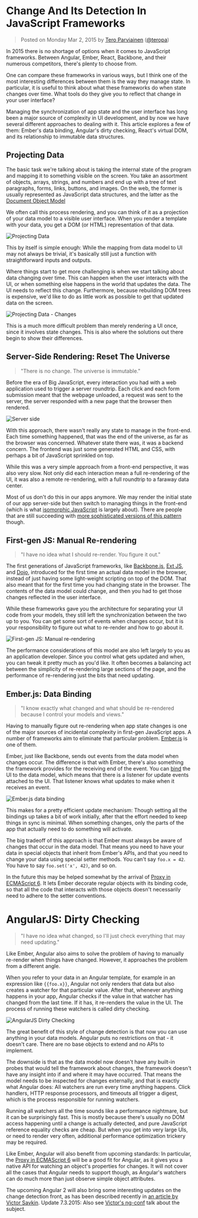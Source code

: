 # Change And Its Detection In JavaScript Frameworks

> Posted on Monday Mar 2, 2015 by [Tero Parviainen](http://teropa.info/) ([@teropa](https://twitter.com/teropa))

In 2015 there is no shortage of options when it comes to JavaScript frameworks. Between Angular, Ember, React, Backbone, and their numerous competitors, there's plenty to choose from.

One can compare these frameworks in various ways, but I think one of the most interesting differences between them is the way they manage state. In particular, it is useful to think about what these frameworks do when state changes over time. What tools do they give you to reflect that change in your user interface?

Managing the synchronization of app state and the user interface has long been a major source of complexity in UI development, and by now we have several different approaches to dealing with it. This article explores a few of them: Ember's data binding, Angular's dirty checking, React's virtual DOM, and its relationship to immutable data structures.

## Projecting Data

The basic task we're talking about is taking the internal state of the program and mapping it to something visible on the screen. You take an assortment of objects, arrays, strings, and numbers and end up with a tree of text paragraphs, forms, links, buttons, and images. On the web, the former is usually represented as JavaScript data structures, and the latter as the [Document Object Model](https://dom.spec.whatwg.org/)

We often call this process rendering, and you can think of it as a projection of your data model to a visible user interface. When you render a template with your data, you get a DOM (or HTML) representation of that data.

![Projecting Data](./resource/onchange-base.svg)

This by itself is simple enough: While the mapping from data model to UI may not always be trivial, it's basically still just a function with straightforward inputs and outputs.

Where things start to get more challenging is when we start talking about data changing over time. This can happen when the user interacts with the UI, or when something else happens in the world that updates the data. The UI needs to reflect this change. Furthermore, because rebuilding DOM trees is expensive, we'd like to do as little work as possible to get that updated data on the screen.

![Projecting Data - Changes](./resource/onchange-change.svg)

This is a much more difficult problem than merely rendering a UI once, since it involves state changes. This is also where the solutions out there begin to show their differences.

## Server-Side Rendering: Reset The Universe

> "There is no change. The universe is immutable."

Before the era of Big JavaScript, every interaction you had with a web application used to trigger a server roundtrip. Each click and each form submission meant that the webpage unloaded, a request was sent to the server, the server responded with a new page that the browser then rendered.

![Server side](./resource/onchange-reload.svg)

With this approach, there wasn't really any state to manage in the front-end. Each time something happened, that was the end of the universe, as far as the browser was concerned. Whatever state there was, it was a backend concern. The frontend was just some generated HTML and CSS, with perhaps a bit of JavaScript sprinkled on top.

While this was a very simple approach from a front-end perspective, it was also very slow. Not only did each interaction mean a full re-rendering of the UI, it was also a remote re-rendering, with a full roundtrip to a faraway data center.

Most of us don't do this in our apps anymore. We may render the initial state of our app server-side but then switch to managing things in the front-end (which is what [isomorphic JavaScript](https://en.wikipedia.org/wiki/Isomorphic_JavaScript) is largely about). There are people that are still succeeding with [more sophisticated versions of this pattern](https://signalvnoise.com/posts/3112-how-basecamp-next-got-to-be-so-damn-fast-without-using-much-client-side-ui) though.

## First-gen JS: Manual Re-rendering

> "I have no idea what I should re-render. You figure it out."

The first generations of JavaScript frameworks, like [Backbone.js](https://backbonejs.org/), [Ext JS](https://www.sencha.com/products/extjs/), and [Dojo](https://dojotoolkit.org/), introduced for the first time an actual data model in the browser, instead of just having some light-weight scripting on top of the DOM. That also meant that for the first time you had changing state in the browser. The contents of the data model could change, and then you had to get those changes reflected in the user interface.

While these frameworks gave you the architecture for separating your UI code from your models, they still left the synchronization between the two up to you. You can get some sort of events when changes occur, but it is your responsibility to figure out what to re-render and how to go about it.

![First-gen JS: Manual re-rendering](./resource/onchange-manual.svg)

The performance considerations of this model are also left largely to you as an application developer. Since you control what gets updated and when, you can tweak it pretty much as you'd like. It often becomes a balancing act between the simplicity of re-rendering large sections of the page, and the performance of re-rendering just the bits that need updating.

## Ember.js: Data Binding

> "I know exactly what changed and what should be re-rendered because I control your models and views."

Having to manually figure out re-rendering when app state changes is one of the major sources of incidental complexity in first-gen JavaScript apps. A number of frameworks aim to eliminate that particular problem. [Ember.js](https://emberjs.com/) is one of them.

Ember, just like Backbone, sends out events from the data model when changes occur. The difference is that with Ember, there's also something the framework provides for the receiving end of the event. You can [bind](https://guides.emberjs.com/release/components/template-lifecycle-dom-and-modifiers/) the UI to the data model, which means that there is a listener for update events attached to the UI. That listener knows what updates to make when it receives an event.

![Ember.js data binding](./resource/onchange-kvo.svg)

This makes for a pretty efficient update mechanism: Though setting all the bindings up takes a bit of work initially, after that the effort needed to keep things in sync is minimal. When something changes, only the parts of the app that actually need to do something will activate.

The big tradeoff of this approach is that Ember must always be aware of changes that occur in the data model. That means you need to have your data in special objects that inherit from Ember's APIs, and that you need to change your data using special setter methods. You can't say `foo.x = 42`. You have to say `foo.set('x', 42)`, and so on.

In the future this may be helped somewhat by the arrival of [Proxy in ECMAScript 6](https://developer.mozilla.org/en-US/docs/Web/JavaScript/Reference/Global_Objects/Proxy). It lets Ember decorate regular objects with its binding code, so that all the code that interacts with those objects doesn't necessarily need to adhere to the setter conventions.

# AngularJS: Dirty Checking

> "I have no idea what changed, so I'll just check everything that may need updating."

Like Ember, Angular also aims to solve the problem of having to manually re-render when things have changed. However, it approaches the problem from a different angle.

When you refer to your data in an Angular template, for example in an expression like `{{foo.x}}`, Angular not only renders that data but also creates a watcher for that particular value. After that, whenever anything happens in your app, Angular checks if the value in that watcher has changed from the last time. If it has, it re-renders the value in the UI. The process of running these watchers is called dirty checking.

![AngularJS Dirty Checking](./resource/onchange-watch.svg)

The great benefit of this style of change detection is that now you can use anything in your data models. Angular puts no restrictions on that - it doesn't care. There are no base objects to extend and no APIs to implement.

The downside is that as the data model now doesn't have any built-in probes that would tell the framework about changes, the framework doesn't have any insight into if and where it may have occurred. That means the model needs to be inspected for changes externally, and that is exactly what Angular does: All watchers are run every time anything happens. Click handlers, HTTP response processors, and timeouts all trigger a digest, which is the process responsible for running watchers.

Running all watchers all the time sounds like a performance nightmare, but it can be surprisingly fast. This is mostly because there's usually no DOM access happening until a change is actually detected, and pure JavaScript reference equality checks are cheap. But when you get into very large UIs, or need to render very often, additional performance optimization trickery may be required.

Like Ember, Angular will also benefit from upcoming standards: In particular, the [Proxy in ECMAScript 6](https://developer.mozilla.org/en-US/docs/Web/JavaScript/Reference/Global_Objects/Proxy) will be a good fit for Angular, as it gives you a native API for watching an object's properties for changes. It will not cover all the cases that Angular needs to support though, as Angular's watchers can do much more than just observe simple object attributes.

The upcoming Angular 2 will also bring some interesting updates on the change detection front, as has been described recently in [an article by Victor Savkin](http://victorsavkin.com/post/110170125256/change-detection-in-angular-2). Update 7.3.2015: Also see [Victor's ng-conf](https://www.youtube.com/watch?v=jvKGQSFQf10) talk about the subject.
